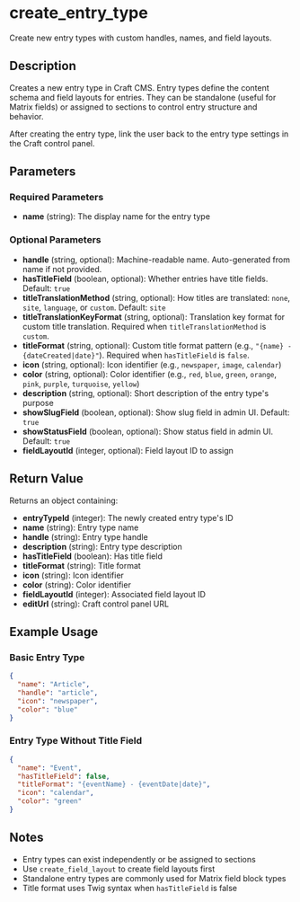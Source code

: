 # create_entry_type

Create new entry types with custom handles, names, and field layouts.

## Description

Creates a new entry type in Craft CMS. Entry types define the content schema and field layouts for entries. They can be standalone (useful for Matrix fields) or assigned to sections to control entry structure and behavior.

After creating the entry type, link the user back to the entry type settings in the Craft control panel.

## Parameters

### Required Parameters

- **name** (string): The display name for the entry type

### Optional Parameters

- **handle** (string, optional): Machine-readable name. Auto-generated from name if not provided.
- **hasTitleField** (boolean, optional): Whether entries have title fields. Default: `true`
- **titleTranslationMethod** (string, optional): How titles are translated: `none`, `site`, `language`, or `custom`. Default: `site`
- **titleTranslationKeyFormat** (string, optional): Translation key format for custom title translation. Required when `titleTranslationMethod` is `custom`.
- **titleFormat** (string, optional): Custom title format pattern (e.g., `"{name} - {dateCreated|date}"`). Required when `hasTitleField` is `false`.
- **icon** (string, optional): Icon identifier (e.g., `newspaper`, `image`, `calendar`)
- **color** (string, optional): Color identifier (e.g., `red`, `blue`, `green`, `orange`, `pink`, `purple`, `turquoise`, `yellow`)
- **description** (string, optional): Short description of the entry type's purpose
- **showSlugField** (boolean, optional): Show slug field in admin UI. Default: `true`
- **showStatusField** (boolean, optional): Show status field in admin UI. Default: `true`
- **fieldLayoutId** (integer, optional): Field layout ID to assign

## Return Value

Returns an object containing:

- **entryTypeId** (integer): The newly created entry type's ID
- **name** (string): Entry type name
- **handle** (string): Entry type handle
- **description** (string): Entry type description
- **hasTitleField** (boolean): Has title field
- **titleFormat** (string): Title format
- **icon** (string): Icon identifier
- **color** (string): Color identifier
- **fieldLayoutId** (integer): Associated field layout ID
- **editUrl** (string): Craft control panel URL

## Example Usage

### Basic Entry Type
```json
{
  "name": "Article",
  "handle": "article",
  "icon": "newspaper",
  "color": "blue"
}
```

### Entry Type Without Title Field
```json
{
  "name": "Event",
  "hasTitleField": false,
  "titleFormat": "{eventName} - {eventDate|date}",
  "icon": "calendar",
  "color": "green"
}
```

## Notes

- Entry types can exist independently or be assigned to sections
- Use `create_field_layout` to create field layouts first
- Standalone entry types are commonly used for Matrix field block types
- Title format uses Twig syntax when `hasTitleField` is false

